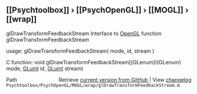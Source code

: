 ## [[Psychtoolbox]] &#8250; [[PsychOpenGL]] &#8250; [[MOGL]] &#8250; [[wrap]]

glDrawTransformFeedbackStream  Interface to [OpenGL](OpenGL) function glDrawTransformFeedbackStream  
  
usage:  glDrawTransformFeedbackStream( mode, id, stream )  
  
C function:  void glDrawTransformFeedbackStream[(GLenum]((GLenum) mode, [GLuint](GLuint) id, [GLuint](GLuint) stream)  




<div class="code_header" style="text-align:right;">
  <span style="float:left;">Path&nbsp;&nbsp;</span> <span class="counter">Retrieve <a href=
  "https://raw.github.com/Psychtoolbox-3/Psychtoolbox-3/beta/Psychtoolbox/PsychOpenGL/MOGL/wrap/glDrawTransformFeedbackStream.m">current version from GitHub</a> | View <a href=
  "https://github.com/Psychtoolbox-3/Psychtoolbox-3/commits/beta/Psychtoolbox/PsychOpenGL/MOGL/wrap/glDrawTransformFeedbackStream.m">changelog</a></span>
</div>
<div class="code">
  <code>Psychtoolbox/PsychOpenGL/MOGL/wrap/glDrawTransformFeedbackStream.m</code>
</div>

